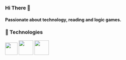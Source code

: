 ### Hi There :wave:

<h4> Passionate about technology, reading and logic games. </h4>

### :wrench: Technologies

<section display="block-inline">
<img width="40px" src="https://cdn.jsdelivr.net/gh/devicons/devicon/icons/javascript/javascript-plain.svg" />
<img width="47px" src="https://cdn.jsdelivr.net/gh/devicons/devicon/icons/html5/html5-plain-wordmark.svg" />
<img width="47px" src="https://cdn.jsdelivr.net/gh/devicons/devicon/icons/css3/css3-plain-wordmark.svg" />
</section>

